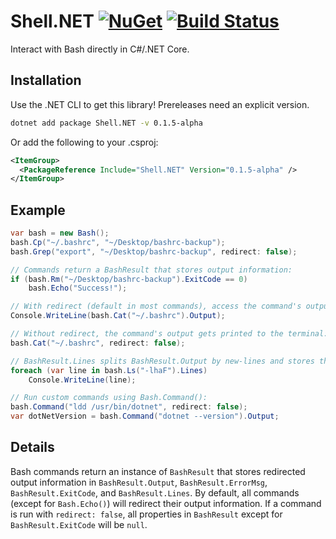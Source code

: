 # Shell.NET  [![NuGet](https://img.shields.io/nuget/v/Shell.NET.svg)](https://preview.nuget.org/packages/Shell.NET/) [![Build Status](https://travis-ci.org/phil-harmoniq/Shell.NET.svg?branch=master)](https://travis-ci.org/phil-harmoniq/Shell.NET)

Interact with Bash directly in C#/.NET Core.

## Installation

Use the .NET CLI to get this library! Prereleases need an explicit version.

```bash
dotnet add package Shell.NET -v 0.1.5-alpha
```

Or add the following to your .csproj:

```xml
<ItemGroup>
  <PackageReference Include="Shell.NET" Version="0.1.5-alpha" />
</ItemGroup>
```

## Example

```C#
var bash = new Bash();
bash.Cp("~/.bashrc", "~/Desktop/bashrc-backup");
bash.Grep("export", "~/Desktop/bashrc-backup", redirect: false);

// Commands return a BashResult that stores output information:
if (bash.Rm("~/Desktop/bashrc-backup").ExitCode == 0)
    bash.Echo("Success!");

// With redirect (default in most commands), access the command's output from BashResult.Output:
Console.WriteLine(bash.Cat("~/.bashrc").Output);

// Without redirect, the command's output gets printed to the terminal:
bash.Cat("~/.bashrc", redirect: false);

// BashResult.Lines splits BashResult.Output by new-lines and stores the result as an array:
foreach (var line in bash.Ls("-lhaF").Lines)
    Console.WriteLine(line);

// Run custom commands using Bash.Command():
bash.Command("ldd /usr/bin/dotnet", redirect: false);
var dotNetVersion = bash.Command("dotnet --version").Output;
```

## Details

Bash commands return an instance of `BashResult` that stores redirected output information in `BashResult.Output`, `BashResult.ErrorMsg`, `BashResult.ExitCode`, and `BashResult.Lines`. By default, all commands (except for `Bash.Echo()`) will redirect their output information. If a command is run with `redirect: false`, all properties in `BashResult` except for `BashResult.ExitCode` will be `null`.
